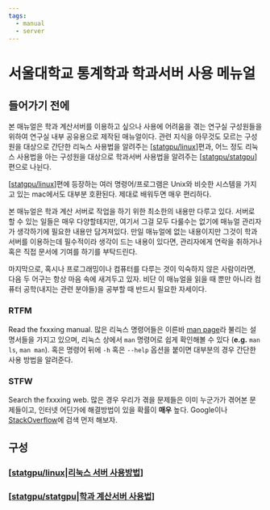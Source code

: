 ```yaml
---
tags:
  - manual
  - server
---
```


# 서울대학교 통계학과 학과서버 사용 메뉴얼

## 들어가기 전에

본 매뉴얼은 학과 계산서버를 이용하고 싶으나 사용에 어려움을 겪는 연구실 구성원들을 위하여 연구실 내부 공유용으로 제작된 매뉴얼이다. 관련 지식을 아무것도 모르는 구성원을 대상으로 간단한 리눅스 사용법을 알려주는 [[statgpu/linux]]편과, 어느 정도 리눅스 사용법을 아는 구성원을 대상으로 학과서버 사용법을 알려주는 [[statgpu/statgpu]]편으로 나뉜다.

[[statgpu/linux]]편에 등장하는 여러 명령어/프로그램은 Unix와 비슷한 시스템을 가지고 있는 mac에서도 대부분 호환된다. 제대로 배워두면 매우 편리하다.
  
본 매뉴얼은 학과 계산 서버로 작업을 하기 위한 최소한의 내용만 다루고 있다. 서버로 할 수 있는 일들은 매우 다양할테지만, 여기서 그걸 모두 다룰수는 없기에 매뉴얼 관리자가 생각하기에 필요한 내용만 담겨져있다. 만일 매뉴얼에 없는 내용이지만 그것이 학과 서버를 이용하는데 필수적이라 생각이 드는 내용이 있다면, 관리자에게 연락을 취하거나 혹은 직접 문서에 기여를 하기를 부탁드린다.

마지막으로, 혹시나 프로그래밍이나 컴퓨터를 다루는 것이 익숙하지 않은 사람이라면, 다음 두 어구는 항상 마음 속에 새겨두고 있자. 비단 이 매뉴얼을 읽을 때 뿐만 아니라 컴퓨터 공학(내지는 관련 분야들)을 공부할 때 반드시 필요한 자세이다.

### RTFM

Read the fxxxing manual. 많은 리눅스 명령어들은 이른바 [man page](https://en.wikipedia.org/wiki/Man_page)라 불리는 설명서들을 가지고 있으며, 리눅스 상에서 `man` 명령어로 쉽게 확인해볼 수 있다 (**e.g.** `man ls`, `man man`). 혹은 명령어 뒤에 `-h` 혹은 `--help` 옵션을 붙이면 대부분의 경우 간단한 사용 방법을 알려준다.

### STFW

Search the fxxxing web. 많은 경우 우리가 겪을 문제들은 이미 누군가가 겪어본 문제들이고, 인터넷 어딘가에 해결방법이 있을 확률이 **매우** 높다. Google이나 [StackOverflow](https://stackoverflow.com/}{StackOverflow)에 검색 먼저 해보자.

## 구성 

### [[statgpu/linux|리눅스 서버 사용방법]]

### [[statgpu/statgpu|학과 계산서버 사용법]]

[//begin]: # "Autogenerated link references for markdown compatibility"
[statgpu/linux]: linux.md "리눅스 서버 사용방법"
[statgpu/statgpu]: statgpu.md "학과 계산서버 사용법"
[statgpu/linux|리눅스 서버 사용방법]: linux.md "리눅스 서버 사용방법"
[statgpu/statgpu|학과 계산서버 사용법]: statgpu.md "학과 계산서버 사용법"
[//end]: # "Autogenerated link references"